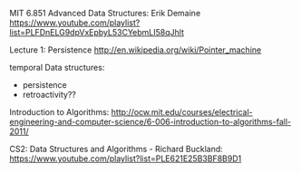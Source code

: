 
MIT 6.851 Advanced Data Structures: Erik Demaine
https://www.youtube.com/playlist?list=PLFDnELG9dpVxEpbyL53CYebmLI58qJhlt

Lecture 1:
Persistence
http://en.wikipedia.org/wiki/Pointer_machine

temporal Data structures:
 - persistence
 - retroactivity??



Introduction to Algorithms:
http://ocw.mit.edu/courses/electrical-engineering-and-computer-science/6-006-introduction-to-algorithms-fall-2011/


CS2: Data Structures and Algorithms - Richard Buckland:
https://www.youtube.com/playlist?list=PLE621E25B3BF8B9D1












